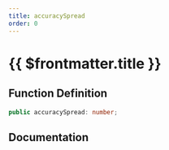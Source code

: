 ```yaml
---
title: accuracySpread
order: 0
---
```


# {{ $frontmatter.title }}

## Function Definition

```ts
public accuracySpread: number;
```

## Documentation

<!--@include: ./parts/accuracySpread.md-->
